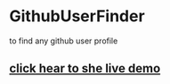 # GithubUserFinder
 to find any github user profile
 
## [click hear to she live demo](https://github-profile-finder4.netlify.app/)
